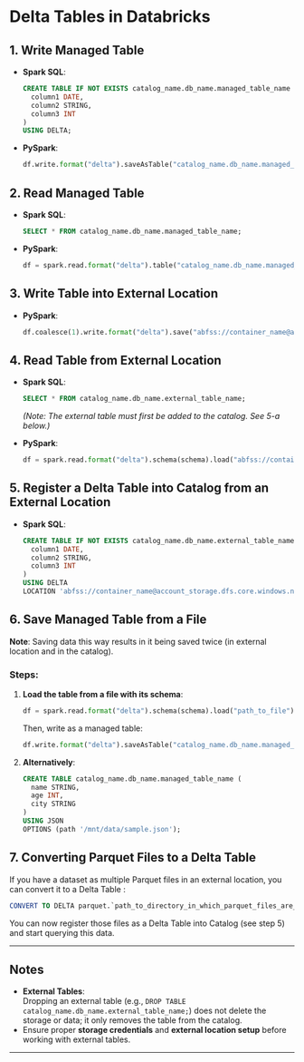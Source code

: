 
# Delta Tables in Databricks
## 1. Write Managed Table
- **Spark SQL**:  
  ```sql
  CREATE TABLE IF NOT EXISTS catalog_name.db_name.managed_table_name (
    column1 DATE, 
    column2 STRING, 
    column3 INT
  ) 
  USING DELTA;
  ```
- **PySpark**:  
  ```python
  df.write.format("delta").saveAsTable("catalog_name.db_name.managed_table_name")
  ```

## 2. Read Managed Table
- **Spark SQL**:  
  ```sql
  SELECT * FROM catalog_name.db_name.managed_table_name;
  ```
- **PySpark**:  
  ```python
  df = spark.read.format("delta").table("catalog_name.db_name.managed_table_name")
  ```

## 3. Write Table into External Location
- **PySpark**:  
  ```python
  df.coalesce(1).write.format("delta").save("abfss://container_name@account_storage.dfs.core.windows.net/")
  ```

## 4. Read Table from External Location
- **Spark SQL**:  
  ```sql
  SELECT * FROM catalog_name.db_name.external_table_name;
  ```
  *(Note: The external table must first be added to the catalog. See 5-a below.)*

- **PySpark**:  
  ```python
  df = spark.read.format("delta").schema(schema).load("abfss://container_name@account_storage.dfs.core.windows.net/")
  ```

## 5. Register a Delta Table into Catalog from an External Location
- **Spark SQL**:  
  ```sql
  CREATE TABLE IF NOT EXISTS catalog_name.db_name.external_table_name (
    column1 DATE, 
    column2 STRING, 
    column3 INT
  ) 
  USING DELTA 
  LOCATION 'abfss://container_name@account_storage.dfs.core.windows.net/';
  ```

## 6. Save Managed Table from a File
**Note**: Saving data this way results in it being saved twice (in external location and in the catalog).  

### Steps:
1. **Load the table from a file with its schema**:  
   ```python
   df = spark.read.format("delta").schema(schema).load("path_to_file")
   ```
   Then, write as a managed table:  
   ```python
   df.write.format("delta").saveAsTable("catalog_name.db_name.managed_table_name")
   ```

2. **Alternatively**:  
   ```sql
   CREATE TABLE catalog_name.db_name.managed_table_name (
     name STRING, 
     age INT, 
     city STRING
   ) 
   USING JSON 
   OPTIONS (path '/mnt/data/sample.json');
   ```


## 7. Converting Parquet Files to a Delta Table
If you have a dataset as multiple Parquet files in an external location, you can convert it to a Delta Table :

```sql
CONVERT TO DELTA parquet.`path_to_directory_in_which_parquet_files_are_in` PARTITIONED BY (column_name column_type);
```

You can now register those files as a Delta Table into Catalog (see step 5) and start querying this data.

---
## Notes
- **External Tables**:  
  Dropping an external table (e.g., `DROP TABLE catalog_name.db_name.external_table_name;`) does not delete the storage or data; it only removes the table from the catalog.
- Ensure proper **storage credentials** and **external location setup** before working with external tables.

---

